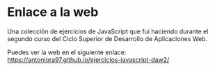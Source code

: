 # Enlace a la web

Una colección de ejercicios de JavaScript que fui haciendo durante el segundo curso del Ciclo Superior de Desarrollo de Aplicaciones Web.

Puedes ver la web en el siguiente enlace: https://antoniora97.github.io/ejercicios-javascript-daw2/

